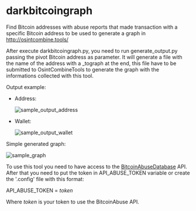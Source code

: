 
# darkbitcoingraph
Find Bitcoin addresses with abuse reports that made transaction with a specific Bitcoin address to be used to generate a graph in http://osintcombine.tools/ <p>
After execute darkbitcoingraph.py, you need to run generate_output.py passing the pivot Bitcoin address as parameter. It will generate a file with the name of the address with a _tograph at the end, this file have to be submitted to OsintCombineTools to generate the graph with the informations collected with this tool.

Output example:
 - Address:<p>
![sample_output_address](https://user-images.githubusercontent.com/3870633/138574311-9cdde52e-1487-4311-be37-1723e3e6e94b.png)

 - Wallet:<p>
![sample_output_wallet](https://user-images.githubusercontent.com/3870633/138574322-ddba24f0-d720-46b5-a16e-132e3e31ea6e.png)

Simple generated graph:

![sample_graph](https://user-images.githubusercontent.com/3870633/138574330-514d80b4-f007-456f-9f6c-ec3c5cd3ff54.png)
  

To use this tool you need to have access to the [BitcoinAbuseDatabase](https://www.bitcoinabuse.com/) API. After that you need to put the token in API_ABUSE_TOKEN variable or create the '.config' file with this format:<p>
  API_ABUSE_TOKEN = _token_<p>
Where _token_ is your token to use the BitcoinAbuse API.
